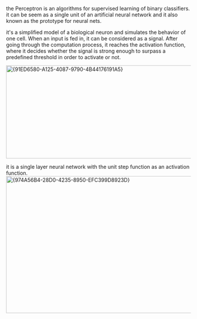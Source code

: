 the Perceptron is an algorithms for supervised learning of binary classifiers. it can be seem as a single unit of an artificial neural network and it also known as the prototype for neural nets.

it's a simplified model of a biological neuron and simulates the behavior of one cell.
When an input is fed in, it can be considered as a signal. After going through the computation process, it reaches the activation function, where it decides whether the signal is strong enough to surpass a predefined threshold in order to activate or not.

<img width="631" height="254" alt="{91ED6580-A125-4087-9790-4B44176191A5}" src="https://github.com/user-attachments/assets/9e52e0dc-0cdc-48e5-80f4-5d0581cce5ed" />


it is a single layer neural network with the unit step function as an activation function.
<img width="1223" height="374" alt="{974A56B4-28D0-4235-8950-EFC399D8923D}" src="https://github.com/user-attachments/assets/0c502922-2f0b-4d7e-8bed-90df27813caa" />



